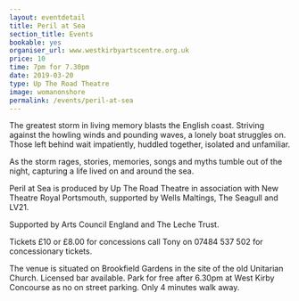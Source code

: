 ```yaml
---
layout: eventdetail
title: Peril at Sea
section_title: Events
bookable: yes
organiser_url: www.westkirbyartscentre.org.uk
price: 10
time: 7pm for 7.30pm
date: 2019-03-20
type: Up The Road Theatre
image: womanonshore
permalink: /events/peril-at-sea
---
```


The greatest storm in living memory blasts the English coast. Striving against the howling winds and pounding waves, a lonely boat struggles on. Those left behind wait impatiently, huddled together, isolated and unfamiliar.

As the storm rages, stories, memories, songs and myths tumble out of the night, capturing a life lived on and around the sea.

Peril at Sea is produced by Up The Road Theatre in association with New Theatre Royal Portsmouth, supported by Wells Maltings, The Seagull and LV21.

Supported by Arts Council England and The Leche Trust.

Tickets £10 or £8.00 for concessions call Tony on 07484 537 502 for concessionary tickets.

The venue is situated on Brookfield Gardens in the site of the old Unitarian Church. Licensed bar available. Park for free after 6.30pm at West Kirby Concourse as no on street parking. Only 4 minutes walk away.
